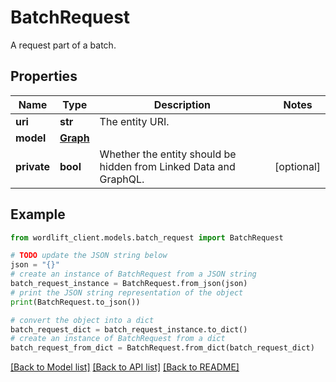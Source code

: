 # BatchRequest

A request part of a batch.

## Properties

Name | Type | Description | Notes
------------ | ------------- | ------------- | -------------
**uri** | **str** | The entity URI. | 
**model** | [**Graph**](Graph.md) |  | 
**private** | **bool** | Whether the entity should be hidden from Linked Data and GraphQL. | [optional] 

## Example

```python
from wordlift_client.models.batch_request import BatchRequest

# TODO update the JSON string below
json = "{}"
# create an instance of BatchRequest from a JSON string
batch_request_instance = BatchRequest.from_json(json)
# print the JSON string representation of the object
print(BatchRequest.to_json())

# convert the object into a dict
batch_request_dict = batch_request_instance.to_dict()
# create an instance of BatchRequest from a dict
batch_request_from_dict = BatchRequest.from_dict(batch_request_dict)
```
[[Back to Model list]](../README.md#documentation-for-models) [[Back to API list]](../README.md#documentation-for-api-endpoints) [[Back to README]](../README.md)


